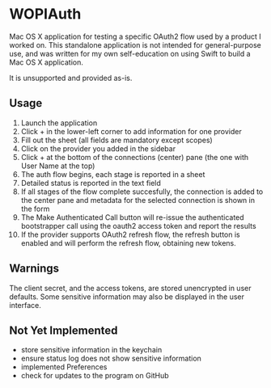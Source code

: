 WOPIAuth
========

Mac OS X application for testing a specific OAuth2 flow used by a product I worked on. This standalone application is not intended for general-purpose
use, and was written for my own self-education on using Swift to build a Mac OS X application.

It is unsupported and provided as-is.

Usage
-----

1. Launch the application
2. Click + in the lower-left corner to add information for one provider
3. Fill out the sheet (all fields are mandatory except scopes)
4. Click on the provider you added in the sidebar
5. Click + at the bottom of the connections (center) pane (the one with User Name at the top)
6. The auth flow begins, each stage is reported in a sheet
7. Detailed status is reported in the text field
8. If all stages of the flow complete succesfully, the connection is added to the center pane and metadata for the selected connection is shown in the form
9. The Make Authenticated Call button will re-issue the authenticated bootstrapper call using the oauth2 access token and report the results
10. If the provider supports OAuth2 refresh flow, the refresh button is enabled and will perform the refresh flow, obtaining new tokens.

Warnings
--------
The client secret, and the access tokens, are stored unencrypted in user defaults. Some sensitive information may also be displayed in the user interface.

Not Yet Implemented
-------------------
* store sensitive information in the keychain
* ensure status log does not show sensitive information
* implemented Preferences
* check for updates to the program on GitHub
